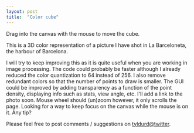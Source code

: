 ```yaml
---
layout: post
title:  "Color cube"
---
```

Drag into the canvas with the mouse to move the cube.

<canvas data-processing-sources="/p5lab/sketches/color_cube/color_cube.pde"></canvas>

This is a 3D color representation of a picture I have shot in La Barceloneta, the harbour of Barcelona.

I will try to keep improving this as it is quite useful when you are working in image processing.
The code could probably be faster although I already reduced the color quantization to 64 instead of 256.
I also remove redundant colors so that the number of points to draw is smaller.
The GUI could be improved by adding transparency as a function of the point density, displaying info such as stats, view angle, etc.
I'll add a link to the photo soon.
Mouse wheel should (un)zoom however, it only scrolls the page. Looking for a way to keep focus on the canvas while the mouse is on it. Any tip?

Please feel free to post comments / suggestions on [tyldurd@twitter](https://twitter.com/tyldurd).
